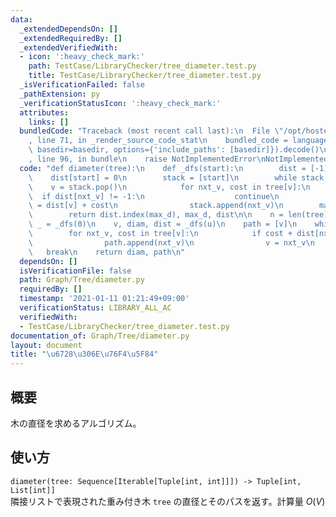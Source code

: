 ```yaml
---
data:
  _extendedDependsOn: []
  _extendedRequiredBy: []
  _extendedVerifiedWith:
  - icon: ':heavy_check_mark:'
    path: TestCase/LibraryChecker/tree_diameter.test.py
    title: TestCase/LibraryChecker/tree_diameter.test.py
  _isVerificationFailed: false
  _pathExtension: py
  _verificationStatusIcon: ':heavy_check_mark:'
  attributes:
    links: []
  bundledCode: "Traceback (most recent call last):\n  File \"/opt/hostedtoolcache/Python/3.9.2/x64/lib/python3.9/site-packages/onlinejudge_verify/documentation/build.py\"\
    , line 71, in _render_source_code_stat\n    bundled_code = language.bundle(stat.path,\
    \ basedir=basedir, options={'include_paths': [basedir]}).decode()\n  File \"/opt/hostedtoolcache/Python/3.9.2/x64/lib/python3.9/site-packages/onlinejudge_verify/languages/python.py\"\
    , line 96, in bundle\n    raise NotImplementedError\nNotImplementedError\n"
  code: "def diameter(tree):\n    def _dfs(start):\n        dist = [-1] * n\n    \
    \    dist[start] = 0\n        stack = [start]\n        while stack:\n        \
    \    v = stack.pop()\n            for nxt_v, cost in tree[v]:\n              \
    \  if dist[nxt_v] != -1:\n                    continue\n                dist[nxt_v]\
    \ = dist[v] + cost\n                stack.append(nxt_v)\n        max_d = max(dist)\n\
    \        return dist.index(max_d), max_d, dist\n\n    n = len(tree)\n    u, _,\
    \ _ = _dfs(0)\n    v, diam, dist = _dfs(u)\n    path = [v]\n    while v != u:\n\
    \        for nxt_v, cost in tree[v]:\n            if cost + dist[nxt_v] == dist[v]:\n\
    \                path.append(nxt_v)\n                v = nxt_v\n             \
    \   break\n    return diam, path\n"
  dependsOn: []
  isVerificationFile: false
  path: Graph/Tree/diameter.py
  requiredBy: []
  timestamp: '2021-01-11 01:21:49+09:00'
  verificationStatus: LIBRARY_ALL_AC
  verifiedWith:
  - TestCase/LibraryChecker/tree_diameter.test.py
documentation_of: Graph/Tree/diameter.py
layout: document
title: "\u6728\u306E\u76F4\u5F84"
---
```


## 概要
木の直径を求めるアルゴリズム。

## 使い方
`diameter(tree: Sequence[Iterable[Tuple[int, int]]]) -> Tuple[int, List[int]]`  
隣接リストで表現された重み付き木 `tree` の直径とそのパスを返す。計算量 $O(V)$

